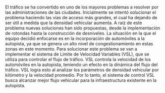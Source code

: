 El tráfico se ha convertido en uno de los mayores problemas a resolver por las administraciones de las ciudades. Inicialmente se intentó solucionar el problema haciendo las vías de acceso más grandes, el cual ha dejando de ser útil a medida que la densidad vehicular aumenta. A raíz de este problema nuevas soluciones han sido propuestas, desde la implementación de rotondas hasta la construcción de desniveles. La situación en la que el equipo decidió enfocarse es en la incorporación de automóviles a la autopista, ya que se genera un alto nivel de congestionamiento en estas zonas en este momento. 
Para solucionar este problema se van a implementar el sistema de Límite de Velocidad Variables (VSL), que se utiliza para controlar el flujo de tráfico. VSL controla la velocidad de los automóviles en la autopista, teniendo un efecto en la dinámica del flujo del tráfico. VSL logra esto al analizar los parámetros de densidad vehicular por kilómetro y la velocidad promedio. Por lo tanto, el sistema de control VSL busca alcanzar mejor flujo vehicular para la infraestructura existente en la autopista.  
